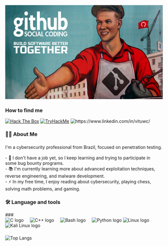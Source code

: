 <div align="center">
  <img height="300" src="https://github.com/vituwc/vituwc/blob/main/communist-github.jpg"  />
</div>

###

### How to find me 

[![Hack The Box](https://img.shields.io/badge/HackTheBox-111927?style=for-the-badge&logo=hackthebox&logoColor=9FEF00)](https://app.hackthebox.com/profile/1974932) [![TryHackMe](https://img.shields.io/badge/TryHackMe-111927?style=for-the-badge&logo=tryhackme&logoColor=white)](https://tryhackme.com/p/vituwc) <img src="https://img.shields.io/static/v1?message=LinkedIn&logo=linkedin&label=&color=0077B5&logoColor=white&labelColor=&style=for-the-badge" height="25" alt="https://www.linkedin.com/in/vituwc/"  />


###

<h3 align="left">👩‍💻  About Me</h3>

###
<p align="left">
I'm a cybersecurity professional from Brazil, focused on penetration testing.<br><br>
- 🔭 I don't have a job yet, so I keep learning and trying to participate in some bug bounty programs.<br>
- 📚 I'm currently learning more about advanced exploitation techniques, reverse engineering, and malware development.<br>
- ⚡ In my free time, I enjoy reading about cybersecurity, playing chess, solving math problems, and gaming.<br>
</p>

###

<h3 align="left">🛠 Language and tools</h3>
###

<div align="left">
  <img src="https://cdn.jsdelivr.net/gh/devicons/devicon/icons/c/c-original.svg" height="40" alt="C logo" />
  <img width="12" />
  <img src="https://cdn.jsdelivr.net/gh/devicons/devicon/icons/cplusplus/cplusplus-original.svg" height="40" alt="C++ logo" />
  <img width="12" />
  <img src="https://cdn.jsdelivr.net/gh/devicons/devicon/icons/bash/bash-original.svg" height="40" alt="Bash logo" />
  <img width="12" />
  <img src="https://cdn.jsdelivr.net/gh/devicons/devicon/icons/python/python-original.svg" height="40" alt="Python logo" />
  <img src="https://cdn.jsdelivr.net/gh/devicons/devicon/icons/linux/linux-original.svg" height="40" alt="Linux logo" />
  <img src="https://cdn.jsdelivr.net/gh/devicons/devicon/icons/debian/debian-original.svg" height="40" alt="Kali Linux logo" />
</div>

###

![Top Langs](https://github-readme-stats.vercel.app/api/top-langs/?username=vituwc&layout=compact&theme=dark)

###
